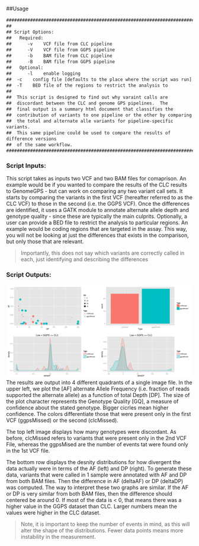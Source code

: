 ##Usage
```
##########################################################################################################
##
## Script Options:
##   Required:
##      -v    VCF file from CLC pipeline
##      -V    VCF file from GGPS pipeline
##      -b    BAM file from CLC pipeline
##      -B    BAM file from GGPS pipeline
##   Optional:
##      -l    enable logging
##	-c    config file [defaults to the place where the script was run]
##	-T    BED file of the regions to restrict the analysis to
##
## 	This script is designed to find out why varaint calls are
##	discordant between the CLC and genome GPS pipelines.  The
##	final output is a summary html document that classifies the
##	contribution of variants to one pipeline or the other by comparing
## 	the total and alternate alle variants for pipeline-specific variants.
## 	This same pipeline could be used to compare the results of difference versions
##	of the same workflow.
#########################################################################################################
```

### Script Inputs:
This script takes as inputs two VCF and two BAM files for comaprison.  An example would be if you wanted to compare the results of the CLC results to GenomeGPS - but can work on comparing any two variant call sets.  It starts by comparing the variants in the first VCF (hereafter referred to as the CLC VCF) to those in the second (i.e. the GGPS VCF).  Once the differences are identified, it uses a GATK module to annotate alternate allele depth and genotype quality - since these are typically the main culprits.  Optionally, a user can provide a BED file to restrict the analysis to particular regions.  An example would be coding regions that are targeted in the assay.  This way, you will not be looking at just the differences that exists in the comparison, but only those that are relevant.  

> Importantly, this does not say which variants are correctly called in each, just identifying and describing the differences

### Script Outputs:
![An image should be displayed here](https://github.com/Steven-N-Hart/CGSL-scripts/blob/master/DifferenceAssessment/images/DifferenceAssessment.png "Output image file")
The results are output into 4 different quadrants of a single image file.  In the upper left, we plot the [AF] alternate Allele Frequency (i.e. fraction of reads supported the alternate allele) as a function of total Depth [DP].  The size of the plot character represents the Genotype Quality [GQ], a measure of confidence about the stated genotype.  Bigger cicrles mean higher confidence.  The colors differentiate those that were present only in the first VCF (ggpsMissed) or the second (clcMissed).

The top left image displays how many genotypes were discordant.  As before, clcMissed refers to variants that were present only in the 2nd VCF File, whereas the ggpsMised are the number of events tat were found only in the 1st VCF file.

The bottom row displays the desnity distributions for how divergent the data actually were in terms of the AF (left) and DP (right).  To generate these data, variants that were called in 1 sample were annotated with AF and DP from both BAM files.  Then the difference in AF (deltaAF) or DP (deltaDP) was computed.  The way to interpret these two graphs are similar.  If the AF or DP is very similar from both BAM files, then the difference should centered be around 0.  If most of the data is < 0, that means there was a higher value in the GGPS dataset than CLC.  Larger numbers mean the values were higher in the CLC dataset.

> Note, it is important to keep the number of events in mind, as this will alter the shape of the distributions.  Fewer data points means more instability in the measurement.


